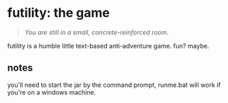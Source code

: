 # futility: the game
>*You are still in a small, concrete-reinforced room.*

futility is a humble little text-based anti-adventure game.  fun?  maybe.

## notes
you'll need to start the jar by the command prompt, runme.bat will work if
you're on a windows machine.  